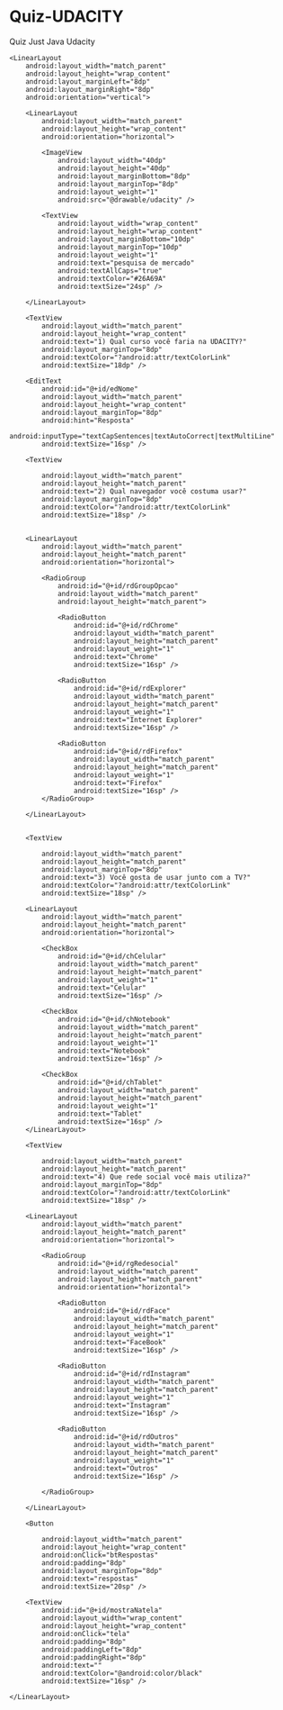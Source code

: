 # Quiz-UDACITY
Quiz Just Java Udacity
<?xml version="1.0" encoding="utf-8"?>
<ScrollView xmlns:android="http://schemas.android.com/apk/res/android"
    xmlns:app="http://schemas.android.com/apk/res-auto"
    xmlns:tools="http://schemas.android.com/tools"
    android:layout_width="match_parent"
    android:layout_height="match_parent">

    <LinearLayout
        android:layout_width="match_parent"
        android:layout_height="wrap_content"
        android:layout_marginLeft="8dp"
        android:layout_marginRight="8dp"
        android:orientation="vertical">

        <LinearLayout
            android:layout_width="match_parent"
            android:layout_height="wrap_content"
            android:orientation="horizontal">

            <ImageView
                android:layout_width="40dp"
                android:layout_height="40dp"
                android:layout_marginBottom="8dp"
                android:layout_marginTop="8dp"
                android:layout_weight="1"
                android:src="@drawable/udacity" />

            <TextView
                android:layout_width="wrap_content"
                android:layout_height="wrap_content"
                android:layout_marginBottom="10dp"
                android:layout_marginTop="10dp"
                android:layout_weight="1"
                android:text="pesquisa de mercado"
                android:textAllCaps="true"
                android:textColor="#26A69A"
                android:textSize="24sp" />

        </LinearLayout>

        <TextView
            android:layout_width="match_parent"
            android:layout_height="wrap_content"
            android:text="1) Qual curso você faria na UDACITY?"
            android:layout_marginTop="8dp"
            android:textColor="?android:attr/textColorLink"
            android:textSize="18dp" />

        <EditText
            android:id="@+id/edNome"
            android:layout_width="match_parent"
            android:layout_height="wrap_content"
            android:layout_marginTop="8dp"
            android:hint="Resposta"
            android:inputType="textCapSentences|textAutoCorrect|textMultiLine"
            android:textSize="16sp" />

        <TextView

            android:layout_width="match_parent"
            android:layout_height="match_parent"
            android:text="2) Qual navegador você costuma usar?"
            android:layout_marginTop="8dp"
            android:textColor="?android:attr/textColorLink"
            android:textSize="18sp" />


        <LinearLayout
            android:layout_width="match_parent"
            android:layout_height="match_parent"
            android:orientation="horizontal">

            <RadioGroup
                android:id="@+id/rdGroupOpcao"
                android:layout_width="match_parent"
                android:layout_height="match_parent">

                <RadioButton
                    android:id="@+id/rdChrome"
                    android:layout_width="match_parent"
                    android:layout_height="match_parent"
                    android:layout_weight="1"
                    android:text="Chrome"
                    android:textSize="16sp" />

                <RadioButton
                    android:id="@+id/rdExplorer"
                    android:layout_width="match_parent"
                    android:layout_height="match_parent"
                    android:layout_weight="1"
                    android:text="Internet Explorer"
                    android:textSize="16sp" />

                <RadioButton
                    android:id="@+id/rdFirefox"
                    android:layout_width="match_parent"
                    android:layout_height="match_parent"
                    android:layout_weight="1"
                    android:text="Firefox"
                    android:textSize="16sp" />
            </RadioGroup>

        </LinearLayout>


        <TextView

            android:layout_width="match_parent"
            android:layout_height="match_parent"
            android:layout_marginTop="8dp"
            android:text="3) Você gosta de usar junto com a TV?"
            android:textColor="?android:attr/textColorLink"
            android:textSize="18sp" />

        <LinearLayout
            android:layout_width="match_parent"
            android:layout_height="match_parent"
            android:orientation="horizontal">

            <CheckBox
                android:id="@+id/chCelular"
                android:layout_width="match_parent"
                android:layout_height="match_parent"
                android:layout_weight="1"
                android:text="Celular"
                android:textSize="16sp" />

            <CheckBox
                android:id="@+id/chNotebook"
                android:layout_width="match_parent"
                android:layout_height="match_parent"
                android:layout_weight="1"
                android:text="Notebook"
                android:textSize="16sp" />

            <CheckBox
                android:id="@+id/chTablet"
                android:layout_width="match_parent"
                android:layout_height="match_parent"
                android:layout_weight="1"
                android:text="Tablet"
                android:textSize="16sp" />
        </LinearLayout>

        <TextView

            android:layout_width="match_parent"
            android:layout_height="match_parent"
            android:text="4) Que rede social você mais utiliza?"
            android:layout_marginTop="8dp"
            android:textColor="?android:attr/textColorLink"
            android:textSize="18sp" />

        <LinearLayout
            android:layout_width="match_parent"
            android:layout_height="match_parent"
            android:orientation="horizontal">

            <RadioGroup
                android:id="@+id/rgRedesocial"
                android:layout_width="match_parent"
                android:layout_height="match_parent"
                android:orientation="horizontal">

                <RadioButton
                    android:id="@+id/rdFace"
                    android:layout_width="match_parent"
                    android:layout_height="match_parent"
                    android:layout_weight="1"
                    android:text="FaceBook"
                    android:textSize="16sp" />

                <RadioButton
                    android:id="@+id/rdInstagram"
                    android:layout_width="match_parent"
                    android:layout_height="match_parent"
                    android:layout_weight="1"
                    android:text="Instagram"
                    android:textSize="16sp" />

                <RadioButton
                    android:id="@+id/rdOutros"
                    android:layout_width="match_parent"
                    android:layout_height="match_parent"
                    android:layout_weight="1"
                    android:text="Outros"
                    android:textSize="16sp" />

            </RadioGroup>

        </LinearLayout>

        <Button

            android:layout_width="match_parent"
            android:layout_height="wrap_content"
            android:onClick="btRespostas"
            android:padding="8dp"
            android:layout_marginTop="8dp"
            android:text="respostas"
            android:textSize="20sp" />

        <TextView
            android:id="@+id/mostraNatela"
            android:layout_width="wrap_content"
            android:layout_height="wrap_content"
            android:onClick="tela"
            android:padding="8dp"
            android:paddingLeft="8dp"
            android:paddingRight="8dp"
            android:text=""
            android:textColor="@android:color/black"
            android:textSize="16sp" />

    </LinearLayout>

</ScrollView>


